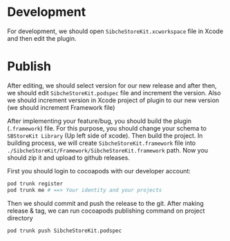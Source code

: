 # Development

For development, we should open `SibcheStoreKit.xcworkspace` file in Xcode and then edit the plugin.

# Publish

After editing, we should select version for our new release and after then, we should edit `SibcheStoreKit.podspec` file and increment the version. Also we should increment version in Xcode project of plugin to our new version (we should increment Framework file)

After implementing your feature/bug, you should build the plugin (`.framework`) file. For this purpose, you should change your schema to `SBStoreKit Library` (Up left side of xcode). Then build the project. In building process, we will create `SibcheStoreKit.framework` file into `./SibcheStoreKit/Framework/SibcheStoreKit.framework` path. Now you should zip it and upload to github releases.

First you should login to cocoapods with our developer account:

```bash
pod trunk register
pod trunk me # ==> Your identity and your projects
```

Then we should commit and push the release to the git. After making release & tag, we can run cocoapods publishing command on project directory

```bash
pod trunk push SibcheStoreKit.podspec
```